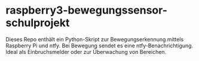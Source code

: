 # raspberry3-bewegungssensor-schulprojekt
Dieses Repo enthält ein Python-Skript zur Bewegungserkennung mittels Raspberry Pi und ntfy. Bei Bewegung sendet es eine ntfy-Benachrichtigung. Ideal als Einbruchsmelder oder zur Überwachung von Bereichen.
